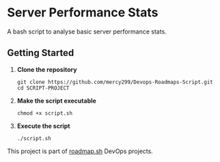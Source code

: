 # Server Performance Stats
A bash script to analyse basic server performance stats.  

## Getting Started
1. **Clone the repository**
    ```
    git clone https://github.com/mercy299/Devops-Roadmaps-Script.git
    cd SCRIPT-PROJECT
    ```

2. **Make the script executable**
    ```
    chmod +x script.sh
    ```
3. **Execute the script**  
    ```
    ./script.sh
    ```
This project is part of [roadmap.sh](https://roadmap.sh/projects/server-stats) DevOps projects.